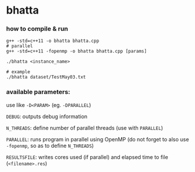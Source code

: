 # bhatta

### how to compile & run

```
g++ -std=c++11 -o bhatta bhatta.cpp
# parallel 
g++ -std=c++11 -fopenmp -o bhatta bhatta.cpp [params]

./bhatta <instance_name>

# example
./bhatta dataset/TestMay03.txt
```

### available parameters:

use like `-D<PARAM>` (eg. `-DPARALLEL`)

`DEBUG`: outputs debug information

`N_THREADS`: define number of parallel threads (use with `PARALLEL`)

`PARALLEL`: runs program in parallel using OpenMP (do not forget to also use `-fopenmp`, so as to define `N_THREADS`)

`RESULTSFILE`: writes cores used (if parallel) and elapsed time to file (`<filename>.res`)
